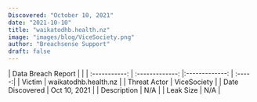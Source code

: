 ```yaml
---
Discovered: "October 10, 2021"
date: "2021-10-10"
title: "waikatodhb.health.nz"
image: "images/blog/ViceSociety.png"
author: "Breachsense Support"
draft: false
---
```


| Data Breach Report         |              | 
| :-----------: | :-------------:   |:-------------:    | :-----:|
| Victim    | waikatodhb.health.nz      | 
| Threat Actor    | ViceSociety      | 
| Date Discovered    | Oct 10, 2021      | 
| Description    |  N/A      | 
| Leak Size    | N/A      | 

